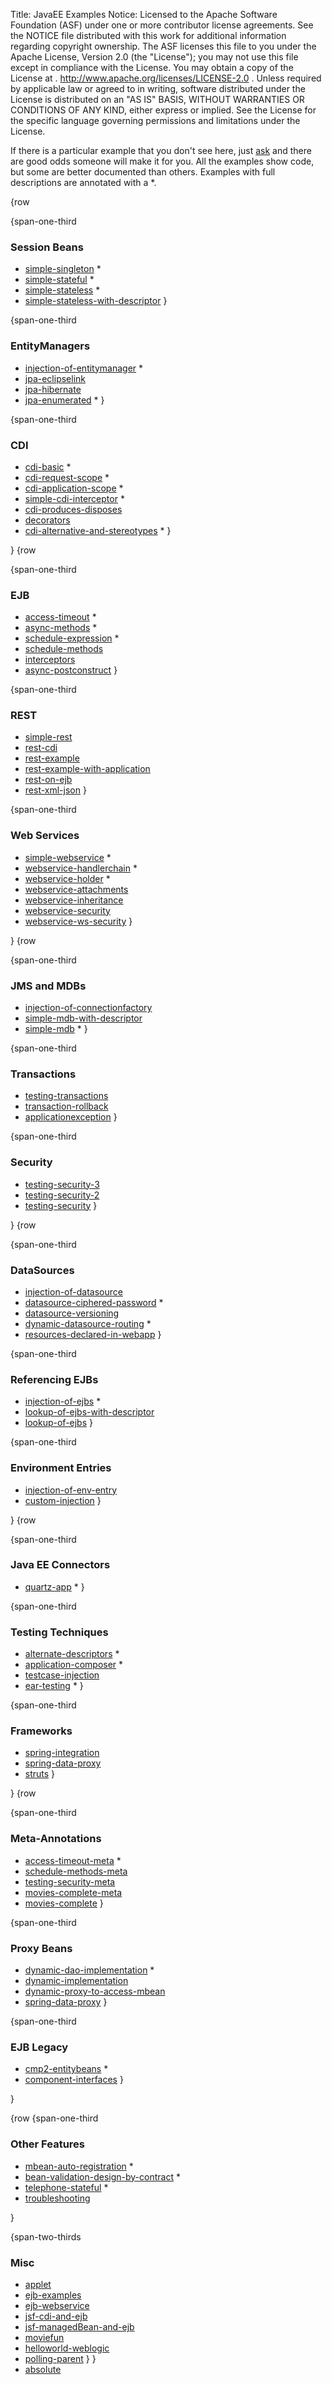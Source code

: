 Title: JavaEE Examples
Notice:    Licensed to the Apache Software Foundation (ASF) under one
           or more contributor license agreements.  See the NOTICE file
           distributed with this work for additional information
           regarding copyright ownership.  The ASF licenses this file
           to you under the Apache License, Version 2.0 (the
           "License"); you may not use this file except in compliance
           with the License.  You may obtain a copy of the License at
           .
             http://www.apache.org/licenses/LICENSE-2.0
           .
           Unless required by applicable law or agreed to in writing,
           software distributed under the License is distributed on an
           "AS IS" BASIS, WITHOUT WARRANTIES OR CONDITIONS OF ANY
           KIND, either express or implied.  See the License for the
           specific language governing permissions and limitations
           under the License.

If there is a particular example that you don't see here, just [ask](mailto:dev@openejb.apache.org?subject=Example+request) and there are good odds someone will make it for you.
All the examples show code, but some are better documented than others.  Examples with full descriptions are annotated with a *.

{row


{span-one-third
### Session Beans

 - [simple-singleton](simple-singleton/README.html) *
 - [simple-stateful](simple-stateful/README.html) *
 - [simple-stateless](simple-stateless/README.html) *
 - [simple-stateless-with-descriptor](simple-stateless-with-descriptor/README.html)
}

{span-one-third
### EntityManagers

 - [injection-of-entitymanager](injection-of-entitymanager/README.html) *
 - [jpa-eclipselink](jpa-eclipselink/README.html)
 - [jpa-hibernate](jpa-hibernate/README.html)
 - [jpa-enumerated](jpa-enumerated/README.html) *
}


{span-one-third
### CDI

 - [cdi-basic](cdi-basic/README.html) *
 - [cdi-request-scope](cdi-request-scope/README.html) *
 - [cdi-application-scope](cdi-application-scope/README.html) *
 - [simple-cdi-interceptor](simple-cdi-interceptor/README.html) *
 - [cdi-produces-disposes](cdi-produces-disposes/README.html)
 - [decorators](decorators/README.html)
 - [cdi-alternative-and-stereotypes](cdi-alternative-and-stereotypes/README.html) *
}

}
{row

{span-one-third
### EJB

 - [access-timeout](access-timeout/README.html) *
 - [async-methods](async-methods/README.html) *
 - [schedule-expression](schedule-expression/README.html) *
 - [schedule-methods](schedule-methods/README.html)
 - [interceptors](interceptors/README.html)
 - [async-postconstruct](async-postconstruct/README.html)
}

{span-one-third
### REST

 - [simple-rest](simple-rest/README.html)
 - [rest-cdi](rest-cdi/README.html)
 - [rest-example](rest-example/README.html)
 - [rest-example-with-application](rest-example-with-application/README.html)
 - [rest-on-ejb](rest-on-ejb/README.html)
 - [rest-xml-json](rest-example/README.html)
}

{span-one-third
### Web Services

 - [simple-webservice](simple-webservice/README.html) *
 - [webservice-handlerchain](webservice-handlerchain/README.html) *
 - [webservice-holder](webservice-holder/README.html) *
 - [webservice-attachments](webservice-attachments/README.html)
 - [webservice-inheritance](webservice-inheritance/README.html)
 - [webservice-security](webservice-security/README.html)
 - [webservice-ws-security](webservice-ws-security/README.html)
}

}
{row

{span-one-third
### JMS and MDBs

 - [injection-of-connectionfactory](injection-of-connectionfactory/README.html)
 - [simple-mdb-with-descriptor](simple-mdb-with-descriptor/README.html)
 - [simple-mdb](simple-mdb/README.html) *
}

{span-one-third
###  Transactions

 - [testing-transactions](testing-transactions/README.html)
 - [transaction-rollback](transaction-rollback/README.html)
 - [applicationexception](applicationexception/README.html)
}

{span-one-third
###  Security

 - [testing-security-3](testing-security-3/README.html)
 - [testing-security-2](testing-security-2/README.html)
 - [testing-security](testing-security/README.html)
}

}
{row

{span-one-third
### DataSources

 - [injection-of-datasource](injection-of-datasource/README.html)
 - [datasource-ciphered-password](datasource-ciphered-password/README.html) *
 - [datasource-versioning](datasource-versioning/README.html)
 - [dynamic-datasource-routing](dynamic-datasource-routing/README.html) *
 - [resources-declared-in-webapp](resources-declared-in-webapp/README.html)
}

{span-one-third
### Referencing EJBs

 - [injection-of-ejbs](injection-of-ejbs/README.html) *
 - [lookup-of-ejbs-with-descriptor](lookup-of-ejbs-with-descriptor/README.html)
 - [lookup-of-ejbs](lookup-of-ejbs/README.html)
}

{span-one-third
### Environment Entries

 - [injection-of-env-entry](injection-of-env-entry/README.html)
 - [custom-injection](custom-injection/README.html)
}

}
{row

{span-one-third
### Java EE Connectors

 - [quartz-app](quartz-app/README.html) *
}

{span-one-third
### Testing Techniques

 - [alternate-descriptors](alternate-descriptors/README.html) *
 - [application-composer](application-composer/README.html) *
 - [testcase-injection](testcase-injection/README.html)
 - [ear-testing](ear-testing/README.html) *
}

{span-one-third
###  Frameworks

 - [spring-integration](spring-integration/README.html)
 - [spring-data-proxy](spring-data-proxy/README.html)
 - [struts](struts/README.html)
}

}
{row

{span-one-third
### Meta-Annotations

 - [access-timeout-meta](access-timeout-meta/README.html) *
 - [schedule-methods-meta](schedule-methods-meta/README.html)
 - [testing-security-meta](testing-security-meta/README.html)
 - [movies-complete-meta](movies-complete-meta/README.html)
 - [movies-complete](movies-complete/README.html)
}

{span-one-third
###  Proxy Beans

 - [dynamic-dao-implementation](dynamic-dao-implementation/README.html) *
 - [dynamic-implementation](dynamic-implementation/README.html)
 - [dynamic-proxy-to-access-mbean](dynamic-proxy-to-access-mbean/README.html)
 - [spring-data-proxy](spring-data-proxy/README.html) 
}


{span-one-third
### EJB Legacy

 - [cmp2-entitybeans](simple-cmp2/README.html) *
 - [component-interfaces](component-interfaces/README.html)
}

}

{row
{span-one-third
###  Other Features

 - [mbean-auto-registration](mbean-auto-registration/README.html) *
 - [bean-validation-design-by-contract](bean-validation-design-by-contract/README.html) *
 - [telephone-stateful](telephone-stateful/README.html) *
 - [troubleshooting](troubleshooting/README.html)

}

{span-two-thirds
### Misc

 - [applet](applet/README.html)
 - [ejb-examples](ejb-examples/README.html)
 - [ejb-webservice](ejb-webservice/README.html)
 - [jsf-cdi-and-ejb](jsf-cdi-and-ejb/README.html)
 - [jsf-managedBean-and-ejb](jsf-managedBean-and-ejb/README.html)
 - [moviefun](moviefun/README.html)
 - [helloworld-weblogic](helloworld-weblogic/README.html)
 - [polling-parent](polling-parent/README.html)
}
}
 - [absolute](/foo.html)